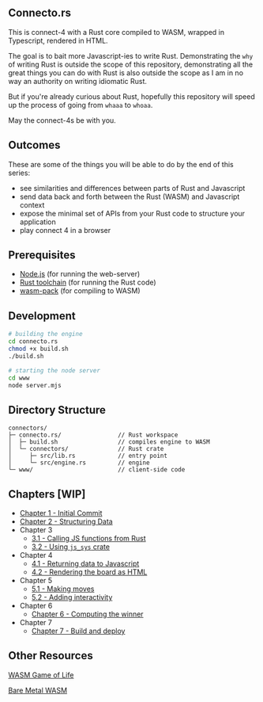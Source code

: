 ## Connecto.rs

This is connect-4 with a Rust core compiled to WASM, wrapped in Typescript, rendered in HTML.

The goal is to bait more Javascript-ies to write Rust.
Demonstrating the `why` of writing Rust is outside the scope of this repository, demonstrating all the great things you can do with Rust is also outside the scope as I am in no way an authority on writing idiomatic Rust.

But if you're already curious about Rust, hopefully this repository will speed up the process of going from `whaaa` to `whoaa`.

May the connect-4s be with you.

## Outcomes

These are some of the things you will be able to do by the end of this series:

- see similarities and differences between parts of Rust and Javascript
- send data back and forth between the Rust (WASM) and Javascript context
- expose the minimal set of APIs from your Rust code to structure your application
- play connect 4 in a browser

## Prerequisites

- [Node.js](https://nodejs.org/en/download) (for running the web-server)
- [Rust toolchain](https://www.rust-lang.org/tools/install) (for running the Rust code)
- [wasm-pack](https://drager.github.io/wasm-pack/installer/) (for compiling to WASM)

## Development

```bash
# building the engine
cd connecto.rs
chmod +x build.sh
./build.sh

# starting the node server
cd www
node server.mjs
```

## Directory Structure

```
connectors/
├─ connecto.rs/                // Rust workspace
│  ├─ build.sh                 // compiles engine to WASM
│  └─ connectors/              // Rust crate
│     ├─ src/lib.rs            // entry point
│     └─ src/engine.rs         // engine
└─ www/                        // client-side code
```

## Chapters [WIP]

- [Chapter 1 - Initial Commit](https://github.com/tauseefk/connectors/tree/making-connections)
- [Chapter 2 - Structuring Data](https://github.com/tauseefk/connectors/tree/data-as-enums)
- Chapter 3
  - [3.1 - Calling JS functions from Rust](https://github.com/tauseefk/connectors/tree/calling-home)
  - [3.2 - Using `js_sys` crate](https://github.com/tauseefk/connectors/tree/calling-home-again)
- Chapter 4
  - [4.1 - Returning data to Javascript](https://github.com/tauseefk/connectors/tree/returning-a-grid)
  - [4.2 - Rendering the board as HTML](https://github.com/tauseefk/connectors/tree/rendering-html-grid)
- Chapter 5
  - [5.1 - Making moves](https://github.com/tauseefk/connectors/tree/making-moves)
  - [5.2 - Adding interactivity](https://github.com/tauseefk/connectors/tree/interactivity)
- Chapter 6
  - [Chapter 6 - Computing the winner](https://github.com/tauseefk/connectors/tree/winning-move)
- Chapter 7
  - [Chapter 7 - Build and deploy](https://github.com/tauseefk/connectors/tree/deployment)

## Other Resources

[WASM Game of Life](https://rustwasm.github.io/book/game-of-life/introduction.html)

[Bare Metal WASM](https://cliffle.com/blog/bare-metal-wasm/)
